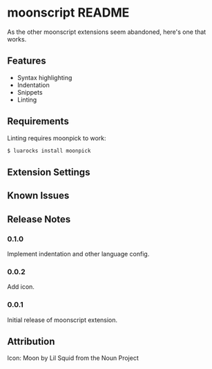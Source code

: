 # moonscript README

As the other moonscript extensions seem abandoned, here's one that works.

## Features

* Syntax highlighting
* Indentation
* Snippets
* Linting

## Requirements

Linting requires moonpick to work:
```bash
$ luarocks install moonpick
```

## Extension Settings

## Known Issues

## Release Notes

### 0.1.0

Implement indentation and other language config.

### 0.0.2

Add icon.

### 0.0.1

Initial release of moonscript extension.

## Attribution
Icon: Moon by Lil Squid from the Noun Project
